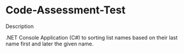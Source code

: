 # Code-Assessment-Test

Description

.NET Console Application (C#) to sorting list names based on their last name first and later the given name.



